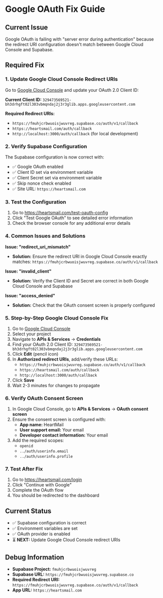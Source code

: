 # Google OAuth Fix Guide

## Current Issue
Google OAuth is failing with "server error during authentication" because the redirect URI configuration doesn't match between Google Cloud Console and Supabase.

## Required Fix

### 1. Update Google Cloud Console Redirect URIs

Go to [Google Cloud Console](https://console.cloud.google.com/) and update your OAuth 2.0 Client ID:

**Current Client ID:** `329473569521-bh3drhgft02l303vbmqndaj2j3r3glib.apps.googleusercontent.com`

**Required Redirect URIs:**
- `https://fmuhjcrbwuoisjwuvreg.supabase.co/auth/v1/callback`
- `https://heartsmail.com/auth/callback`
- `http://localhost:3000/auth/callback` (for local development)

### 2. Verify Supabase Configuration

The Supabase configuration is now correct with:
- ✅ Google OAuth enabled
- ✅ Client ID set via environment variable
- ✅ Client Secret set via environment variable
- ✅ Skip nonce check enabled
- ✅ Site URL: `https://heartsmail.com`

### 3. Test the Configuration

1. Go to https://heartsmail.com/test-oauth-config
2. Click "Test Google OAuth" to see detailed error information
3. Check the browser console for any additional error details

### 4. Common Issues and Solutions

**Issue: "redirect_uri_mismatch"**
- **Solution:** Ensure the redirect URI in Google Cloud Console exactly matches: `https://fmuhjcrbwuoisjwuvreg.supabase.co/auth/v1/callback`

**Issue: "invalid_client"**
- **Solution:** Verify the Client ID and Secret are correct in both Google Cloud Console and Supabase

**Issue: "access_denied"**
- **Solution:** Check that the OAuth consent screen is properly configured

### 5. Step-by-Step Google Cloud Console Fix

1. Go to [Google Cloud Console](https://console.cloud.google.com/)
2. Select your project
3. Navigate to **APIs & Services** → **Credentials**
4. Find your OAuth 2.0 Client ID: `329473569521-bh3drhgft02l303vbmqndaj2j3r3glib.apps.googleusercontent.com`
5. Click **Edit** (pencil icon)
6. In **Authorized redirect URIs**, add/verify these URLs:
   - `https://fmuhjcrbwuoisjwuvreg.supabase.co/auth/v1/callback`
   - `https://heartsmail.com/auth/callback`
   - `http://localhost:3000/auth/callback`
7. Click **Save**
8. Wait 2-3 minutes for changes to propagate

### 6. Verify OAuth Consent Screen

1. In Google Cloud Console, go to **APIs & Services** → **OAuth consent screen**
2. Ensure the consent screen is configured with:
   - **App name:** HeartMail
   - **User support email:** Your email
   - **Developer contact information:** Your email
3. Add the required scopes:
   - `openid`
   - `../auth/userinfo.email`
   - `../auth/userinfo.profile`

### 7. Test After Fix

1. Go to https://heartsmail.com/login
2. Click "Continue with Google"
3. Complete the OAuth flow
4. You should be redirected to the dashboard

## Current Status
- ✅ Supabase configuration is correct
- ✅ Environment variables are set
- ✅ OAuth provider is enabled
- ⏳ **NEXT:** Update Google Cloud Console redirect URIs

## Debug Information
- **Supabase Project:** `fmuhjcrbwuoisjwuvreg`
- **Supabase URL:** `https://fmuhjcrbwuoisjwuvreg.supabase.co`
- **Required Redirect URI:** `https://fmuhjcrbwuoisjwuvreg.supabase.co/auth/v1/callback`
- **App URL:** `https://heartsmail.com`
